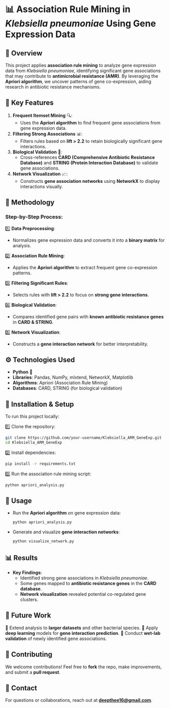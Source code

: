 # 📊 Association Rule Mining in *Klebsiella pneumoniae* Using Gene Expression Data

## 🚀 Overview
This project applies **association rule mining** to analyze gene expression data from *Klebsiella pneumoniae*, identifying significant gene associations that may contribute to **antimicrobial resistance (AMR)**. By leveraging the **Apriori algorithm**, we uncover patterns of gene co-expression, aiding research in antibiotic resistance mechanisms.

## 🌟 Key Features
1. **Frequent Itemset Mining** 🔍:
   - Uses the **Apriori algorithm** to find frequent gene associations from gene expression data.
2. **Filtering Strong Associations** 📊:
   - Filters rules based on **lift > 2.2** to retain biologically significant gene interactions.
3. **Biological Validation** 🧬:
   - Cross-references **CARD (Comprehensive Antibiotic Resistance Database)** and **STRING (Protein Interaction Database)** to validate gene associations.
4. **Network Visualization** 📈:
   - Constructs **gene association networks** using **NetworkX** to display interactions visually.

## 🔬 Methodology
### Step-by-Step Process:
1️⃣ **Data Preprocessing**:
   - Normalizes gene expression data and converts it into a **binary matrix** for analysis.
     
2️⃣ **Association Rule Mining**:
   - Applies the **Apriori algorithm** to extract frequent gene co-expression patterns.
     
3️⃣ **Filtering Significant Rules**:
   - Selects rules with **lift > 2.2** to focus on **strong gene interactions**.
     
4️⃣ **Biological Validation**:
   - Compares identified gene pairs with **known antibiotic resistance genes** in **CARD & STRING**.
     
5️⃣ **Network Visualization**:
   - Constructs a **gene interaction network** for better interpretability.

## ⚙️ Technologies Used
- **Python** 🐍
- **Libraries**: Pandas, NumPy, mlxtend, NetworkX, Matplotlib
- **Algorithms**: Apriori (Association Rule Mining)
- **Databases**: CARD, STRING (for biological validation)

## 📂 Installation & Setup
To run this project locally:

1️⃣ Clone the repository:
```sh
git clone https://github.com/your-username/Klebsiella_ARM_GeneExp.git
cd Klebsiella_ARM_GeneExp
```
2️⃣ Install dependencies:
```sh
pip install -r requirements.txt
```
3️⃣ Run the association rule mining script:
```sh
python apriori_analysis.py
```

## 🚀 Usage
- Run the **Apriori algorithm** on gene expression data:
  ```sh
  python apriori_analysis.py
  ```
- Generate and visualize **gene interaction networks**:
  ```sh
  python visualize_network.py
  ```

## 📊 Results
- **Key Findings**:
  - Identified strong gene associations in *Klebsiella pneumoniae*.
  - Some genes mapped to **antibiotic resistance genes** in the **CARD database**.
  - **Network visualization** revealed potential co-regulated gene clusters.

## 🔮 Future Work
🔹 Extend analysis to **larger datasets** and other bacterial species.
🔹 Apply **deep learning** models for **gene interaction prediction**.
🔹 Conduct **wet-lab validation** of newly identified gene associations.

## 🤝 Contributing
We welcome contributions! Feel free to **fork** the repo, make improvements, and submit a **pull request**.

## 📧 Contact
For questions or collaborations, reach out at **deepthee16@gmail.com**.
